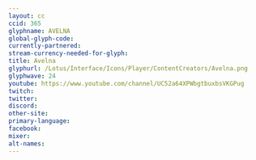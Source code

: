 ```yaml
---
layout: cc
ccid: 365
glyphname: AVELNA
global-glyph-code:
currently-partnered:
stream-currency-needed-for-glyph:
title: Avelna
glyphurl: /Lotus/Interface/Icons/Player/ContentCreators/Avelna.png
glyphwave: 24
youtube: https://www.youtube.com/channel/UC52a64XPWbgtbuxbsVKGPug
twitch:
twitter:
discord:
other-site:
primary-language:
facebook:
mixer:
alt-names:
---
```


